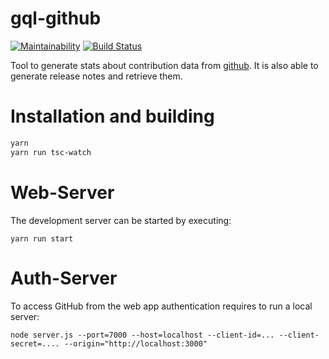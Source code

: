 # gql-github

[![Maintainability](https://api.codeclimate.com/v1/badges/ee86c41c08b4d90ed96f/maintainability)](https://codeclimate.com/github/Christof/gql-github/maintainability)
[![Build Status](https://travis-ci.org/Christof/gql-github.svg?branch=master)](https://travis-ci.org/Christof/gql-github)

Tool to generate stats about contribution data from [github](github.com).
It is also able to generate release notes and retrieve them.

# Installation and building

```bash
yarn
yarn run tsc-watch
```

# Web-Server

The development server can be started by executing:

```
yarn run start
```

# Auth-Server

To access GitHub from the web app authentication requires to run a local server:

```
node server.js --port=7000 --host=localhost --client-id=... --client-secret=.... --origin="http://localhost:3000"
```

